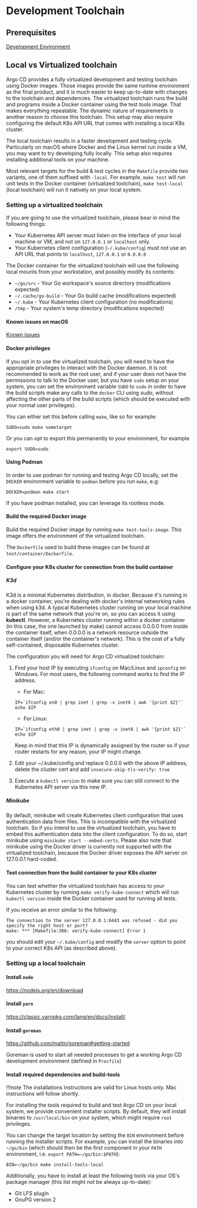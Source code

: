 # Development Toolchain

## Prerequisites
[Development Environment](development-environment.md)

## Local vs Virtualized toolchain

Argo CD provides a fully virtualized development and testing toolchain using Docker images. Those images provide the same runtime environment as the final product, and it is much easier to keep up-to-date with changes to the toolchain and dependencies. The virtualized toolchain runs the build and programs inside a Docker container using the test tools image. That makes everything repeatable. The dynamic nature of requirements is another reason to choose this toolchain. This setup may also require configuring the default K8s API URL that comes with installing a local K8s cluster.

The local toolchain results in a faster development and testing cycle. Particularly on macOS where Docker and the Linux kernel run inside a VM, you may want to try developing fully locally. This setup also requires installing additional tools on your machine. 

Most relevant targets for the build & test cycles in the `Makefile` provide two variants, one of them suffixed with `-local`. For example, `make test` will run unit tests in the Docker container (virtualized toolchain), `make test-local` (local toolchain) will run it natively on your local system.

### Setting up a virtualized toolchain

If you are going to use the virtualized toolchain, please bear in mind the following things:

* Your Kubernetes API server must listen on the interface of your local machine or VM, and not on `127.0.0.1` or  `localhost` only.
* Your Kubernetes client configuration (`~/.kube/config`) must not use an API URL that points to `localhost`, `127.0.0.1` or `0.0.0.0`

The Docker container for the virtualized toolchain will use the following local mounts from your workstation, and possibly modify its contents:

* `~/go/src` - Your Go workspace's source directory (modifications expected)
* `~/.cache/go-build` - Your Go build cache (modifications expected)
* `~/.kube` - Your Kubernetes client configuration (no modifications)
* `/tmp` - Your system's temp directory (modifications expected)

#### Known issues on macOS
[Known issues](mac-users.md)

#### Docker privileges

If you opt in to use the virtualized toolchain, you will need to have the appropriate privileges to interact with the Docker daemon. It is not recommended to work as the root user, and if your user does not have the permissions to talk to the Docker user, but you have `sudo` setup on your system, you can set the environment variable `SUDO` to `sudo` in order to have the build scripts make any calls to the `docker` CLI using sudo, without affecting the other parts of the build scripts (which should be executed with your normal user privileges).

You can either set this before calling `make`, like so for example:

```
SUDO=sudo make sometarget
```

Or you can opt to export this permanently to your environment, for example
```
export SUDO=sudo
```

#### Using Podman
In order to use podman for running and testing Argo CD locally, set the `DOCKER` environment variable to `podman` before you run `make`, e.g:

```
DOCKER=podman make start
```
If you have podman installed, you can leverage its rootless mode.

#### Build the required Docker image

Build the required Docker image by running `make test-tools-image`. This image offers the environment of the virtualized toolchain.

The `Dockerfile` used to build these images can be found at `test/container/Dockerfile`.

#### Configure your K8s cluster for connection from the build container
##### K3d
K3d is a minimal Kubernetes distribution, in docker. Because it's running in a docker container, you're dealing with docker's internal networking rules when using k3d. A typical Kubernetes cluster running on your local machine is part of the same network that you're on, so you can access it using **kubectl**. However, a Kubernetes cluster running within a docker container (in this case, the one launched by make) cannot access 0.0.0.0 from inside the container itself, when 0.0.0.0 is a network resource outside the container itself (and/or the container's network). This is the cost of a fully self-contained, disposable Kubernetes cluster.

The configuration you will need for Argo CD virtualized toolchain:

1. Find your host IP by executing `ifconfig` on Mac/Linux and `ipconfig` on Windows. For most users, the following command works to find the IP address.

    * For Mac:

    ```
    IP=`ifconfig en0 | grep inet | grep -v inet6 | awk '{print $2}'`
    echo $IP
    ```

    * For Linux:

    ```
    IP=`ifconfig eth0 | grep inet | grep -v inet6 | awk '{print $2}'`
    echo $IP
    ```

    Keep in mind that this IP is dynamically assigned by the router so if your router restarts for any reason, your IP might change.

2. Edit your ~/.kube/config and replace 0.0.0.0 with the above IP address, delete the cluster cert and add `insecure-skip-tls-verify: true`

3. Execute a `kubectl version` to make sure you can still connect to the Kubernetes API server via this new IP. 

##### Minikube

By default, minikube will create Kubernetes client configuration that uses authentication data from files. This is incompatible with the virtualized toolchain. So if you intend to use the virtualized toolchain, you have to embed this authentication data into the client configuration. To do so, start minikube using `minikube start --embed-certs`. Please also note that minikube using the Docker driver is currently not supported with the virtualized toolchain, because the Docker driver exposes the API server on 127.0.0.1 hard-coded.

#### Test connection from the build container to your K8s cluster

You can test whether the virtualized toolchain has access to your Kubernetes cluster by running `make verify-kube-connect` which will run `kubectl version` inside the Docker container used for running all tests.


If you receive an error similar to the following:

```
The connection to the server 127.0.0.1:6443 was refused - did you specify the right host or port?
make: *** [Makefile:386: verify-kube-connect] Error 1
```

you should edit your `~/.kube/config` and modify the `server` option to point to your correct K8s API (as described above).

### Setting up a local toolchain

#### Install `node`

<https://nodejs.org/en/download>

#### Install `yarn`

<https://classic.yarnpkg.com/lang/en/docs/install/>

#### Install `goreman`

<https://github.com/mattn/goreman#getting-started>

Goreman is used to start all needed processes to get a working Argo CD development environment (defined in `Procfile`)

#### Install required dependencies and build-tools

!!!note
    The installations instructions are valid for Linux hosts only. Mac instructions will follow shortly.

For installing the tools required to build and test Argo CD on your local system, we provide convenient installer scripts. By default, they will install binaries to `/usr/local/bin` on your system, which might require `root` privileges.

You can change the target location by setting the `BIN` environment before running the installer scripts. For example, you can install the binaries into `~/go/bin` (which should then be the first component in your `PATH` environment, i.e. `export PATH=~/go/bin:$PATH`):

```shell
BIN=~/go/bin make install-tools-local
```

Additionally, you have to install at least the following tools via your OS's package manager (this list might not be always up-to-date):

* Git LFS plugin
* GnuPG version 2
